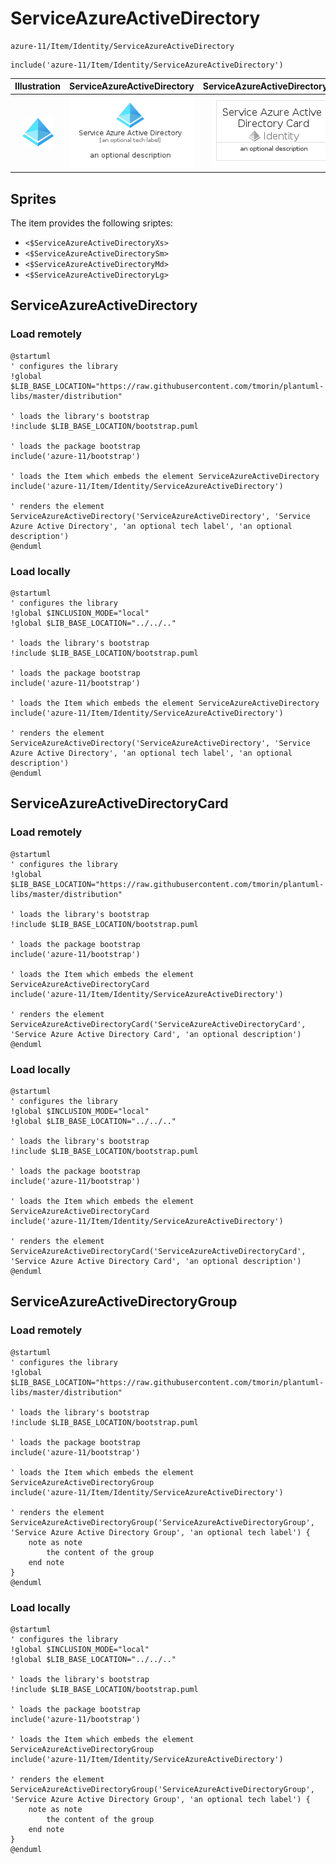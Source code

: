 # ServiceAzureActiveDirectory


```text
azure-11/Item/Identity/ServiceAzureActiveDirectory
```

```text
include('azure-11/Item/Identity/ServiceAzureActiveDirectory')
```



| Illustration | ServiceAzureActiveDirectory | ServiceAzureActiveDirectoryCard | ServiceAzureActiveDirectoryGroup |
| :---: | :---: | :---: | :---: |
| ![illustration for Illustration](../../../azure-11/Item/Identity/ServiceAzureActiveDirectory.png) | ![illustration for ServiceAzureActiveDirectory](../../../azure-11/Item/Identity/ServiceAzureActiveDirectory.Local.png) | ![illustration for ServiceAzureActiveDirectoryCard](../../../azure-11/Item/Identity/ServiceAzureActiveDirectoryCard.Local.png) | ![illustration for ServiceAzureActiveDirectoryGroup](../../../azure-11/Item/Identity/ServiceAzureActiveDirectoryGroup.Local.png) |



## Sprites
The item provides the following sriptes:

- `<$ServiceAzureActiveDirectoryXs>`
- `<$ServiceAzureActiveDirectorySm>`
- `<$ServiceAzureActiveDirectoryMd>`
- `<$ServiceAzureActiveDirectoryLg>`





## ServiceAzureActiveDirectory

### Load remotely
```plantuml
@startuml
' configures the library
!global $LIB_BASE_LOCATION="https://raw.githubusercontent.com/tmorin/plantuml-libs/master/distribution"

' loads the library's bootstrap
!include $LIB_BASE_LOCATION/bootstrap.puml

' loads the package bootstrap
include('azure-11/bootstrap')

' loads the Item which embeds the element ServiceAzureActiveDirectory
include('azure-11/Item/Identity/ServiceAzureActiveDirectory')

' renders the element
ServiceAzureActiveDirectory('ServiceAzureActiveDirectory', 'Service Azure Active Directory', 'an optional tech label', 'an optional description')
@enduml
```

### Load locally
```plantuml
@startuml
' configures the library
!global $INCLUSION_MODE="local"
!global $LIB_BASE_LOCATION="../../.."

' loads the library's bootstrap
!include $LIB_BASE_LOCATION/bootstrap.puml

' loads the package bootstrap
include('azure-11/bootstrap')

' loads the Item which embeds the element ServiceAzureActiveDirectory
include('azure-11/Item/Identity/ServiceAzureActiveDirectory')

' renders the element
ServiceAzureActiveDirectory('ServiceAzureActiveDirectory', 'Service Azure Active Directory', 'an optional tech label', 'an optional description')
@enduml
```

## ServiceAzureActiveDirectoryCard

### Load remotely
```plantuml
@startuml
' configures the library
!global $LIB_BASE_LOCATION="https://raw.githubusercontent.com/tmorin/plantuml-libs/master/distribution"

' loads the library's bootstrap
!include $LIB_BASE_LOCATION/bootstrap.puml

' loads the package bootstrap
include('azure-11/bootstrap')

' loads the Item which embeds the element ServiceAzureActiveDirectoryCard
include('azure-11/Item/Identity/ServiceAzureActiveDirectory')

' renders the element
ServiceAzureActiveDirectoryCard('ServiceAzureActiveDirectoryCard', 'Service Azure Active Directory Card', 'an optional description')
@enduml
```

### Load locally
```plantuml
@startuml
' configures the library
!global $INCLUSION_MODE="local"
!global $LIB_BASE_LOCATION="../../.."

' loads the library's bootstrap
!include $LIB_BASE_LOCATION/bootstrap.puml

' loads the package bootstrap
include('azure-11/bootstrap')

' loads the Item which embeds the element ServiceAzureActiveDirectoryCard
include('azure-11/Item/Identity/ServiceAzureActiveDirectory')

' renders the element
ServiceAzureActiveDirectoryCard('ServiceAzureActiveDirectoryCard', 'Service Azure Active Directory Card', 'an optional description')
@enduml
```

## ServiceAzureActiveDirectoryGroup

### Load remotely
```plantuml
@startuml
' configures the library
!global $LIB_BASE_LOCATION="https://raw.githubusercontent.com/tmorin/plantuml-libs/master/distribution"

' loads the library's bootstrap
!include $LIB_BASE_LOCATION/bootstrap.puml

' loads the package bootstrap
include('azure-11/bootstrap')

' loads the Item which embeds the element ServiceAzureActiveDirectoryGroup
include('azure-11/Item/Identity/ServiceAzureActiveDirectory')

' renders the element
ServiceAzureActiveDirectoryGroup('ServiceAzureActiveDirectoryGroup', 'Service Azure Active Directory Group', 'an optional tech label') {
    note as note
        the content of the group
    end note
}
@enduml
```

### Load locally
```plantuml
@startuml
' configures the library
!global $INCLUSION_MODE="local"
!global $LIB_BASE_LOCATION="../../.."

' loads the library's bootstrap
!include $LIB_BASE_LOCATION/bootstrap.puml

' loads the package bootstrap
include('azure-11/bootstrap')

' loads the Item which embeds the element ServiceAzureActiveDirectoryGroup
include('azure-11/Item/Identity/ServiceAzureActiveDirectory')

' renders the element
ServiceAzureActiveDirectoryGroup('ServiceAzureActiveDirectoryGroup', 'Service Azure Active Directory Group', 'an optional tech label') {
    note as note
        the content of the group
    end note
}
@enduml
```

